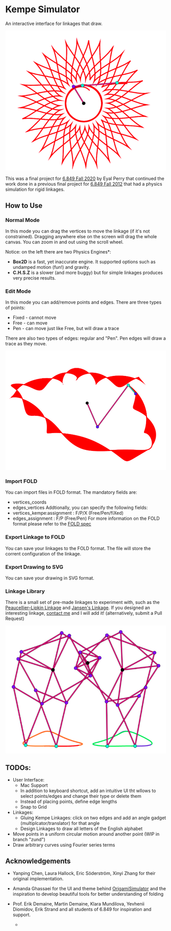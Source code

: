 # Kempe Simulator

An interactive interface for linkages that draw.

![Image](images/drawing1.png)

This was a final project for [6.849 Fall 2020](https://courses.csail.mit.edu/6.849/fall20/) by Eyal Perry that continued the work done in a previous final project for [6.849 Fall 2012](https://github.com/6849-2020/kempe-sim-2012) that had a physics simulation for rigid linkages.


## How to Use

### Normal Mode

In this mode you can drag the vertices to move the linkage (if it's not constrained). 
Dragging anywhere else on the screen will drag the whole canvas. 
You can zoom in and out using the scroll wheel.

Notice: on the left there are two Physics Engines*:
- **Box2D** is a fast, yet inaccurate engine. It supported options such as undamped motion (fun!) and gravity.
- **C.H.S.Z** is a slower (and more buggy) but for simple linkages produces very precise results.

### Edit Mode

In this mode you can add/remove points and edges. There are three types of points:
- Fixed - cannot move
- Free - can move
- Pen - can move just like Free, but will draw a trace

There are also two types of edges: regular and "Pen". Pen edges will draw a trace as they move.

![Drawing Edges](images/edges1.png)

### Import FOLD

You can import files in FOLD format. The mandatory fields are:
- vertices_coords
- edges_vertices
Addtionally, you can specify the following fields:
- vertices_kempe:assignment : F/P/X (Free/Pen/fiXed)
- edges_assignment : F/P (Free/Pen)
For more information on the FOLD format please refer to the [FOLD spec](https://github.com/edemaine/fold/blob/master/doc/spec.md)

### Export Linkage to FOLD

You can save your linkages to the FOLD format. The file will store the corrent configuration of the linkage.

### Export Drawing to SVG

You can save your drawing in SVG format.

### Linkage Library

There is a small set of pre-made linkages to experiment with, such as the [Peaucellier–Lipkin Linkage](https://en.wikipedia.org/wiki/Peaucellier%E2%80%93Lipkin_linkage) and [Jansen's Linkage](https://en.wikipedia.org/wiki/Jansen%27s_linkage). If you designed an interesting linkage, [contact me](mailto:eyalp@mit.edu) and I will add it! (alternatively, submit a Pull Request)

![Strandbeest](images/strandbeest.png)


## TODOs:

- User Interface:
  - Mac Support
  - In addition to keyboard shortcut, add an intuitive UI tht wllows to select points/edges and change their type or delete them
  - Instead of placing points, define edge lengths
  - Snap to Grid
- Linkages:
  - Gluing Kempe Linkages: click on two edges and add an angle gadget (multiplcator/translator) for that angle
  - Design Linkages to draw all letters of the English alphabet
- Move points in a uniform circular motion around another point (WIP in branch "zund")
- Draw arbitrary curves using Fourier series terms

## Acknowledgements

- Yanping Chen, Laura Hallock, Eric Söderström, Xinyi Zhang for their original implementation.
- Amanda Ghassaei for the UI and theme behind [OrigamiSimulator](https://origamisimulator.org/) and the inspiration to develop beautiful tools for better understanding of folding
- Prof. Erik Demaine, Martin Demaine, Klara Mundilova, Yevhenii Diomidov, Erik Strand and all students of 6.849 for inspiration and support.


  - 
